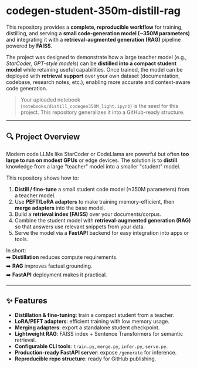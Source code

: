# codegen-student-350m-distill-rag

This repository provides a **complete, reproducible workflow** for training, distilling, and serving a **small code-generation model (~350M parameters)** and integrating it with a **retrieval-augmented generation (RAG)** pipeline powered by **FAISS**.  

The project was designed to demonstrate how a large teacher model (e.g., *StarCoder, GPT-style models*) can be **distilled into a compact student model** while retaining useful capabilities. Once trained, the model can be deployed with **retrieval support** over your own dataset (documentation, codebase, research notes, etc.), enabling more accurate and context-aware code generation.

> Your uploaded notebook (`notebooks/distill_codegen350M_light.ipynb`) is the seed for this project. This repository generalizes it into a GitHub-ready structure.

---

## 🔍 Project Overview

Modern code LLMs like StarCoder or CodeLlama are powerful but often **too large to run on modest GPUs** or edge devices. The solution is to **distill** knowledge from a large "teacher" model into a smaller "student" model.  

This repository shows how to:
1. **Distill / fine-tune** a small student code model (≈350M parameters) from a teacher model.
2. Use **PEFT/LoRA adapters** to make training memory-efficient, then **merge adapters** into the base model.
3. Build a **retrieval index (FAISS)** over your documents/corpus.
4. Combine the student model with **retrieval-augmented generation (RAG)** so that answers use relevant snippets from your data.
5. Serve the model via a **FastAPI** backend for easy integration into apps or tools.

In short:  
➡️ **Distillation** reduces compute requirements.  
➡️ **RAG** improves factual grounding.  
➡️ **FastAPI** deployment makes it practical.  

---

## ✨ Features

- **Distillation & fine-tuning**: train a compact student from a teacher.
- **LoRA/PEFT adapters**: efficient training with low memory usage.
- **Merging adapters**: export a standalone student checkpoint.
- **Lightweight RAG**: FAISS index + Sentence Transformers for semantic retrieval.
- **Configurable CLI tools**: `train.py`, `merge.py`, `infer.py`, `serve.py`.
- **Production-ready FastAPI server**: expose `/generate` for inference.
- **Reproducible repo structure**: ready for GitHub publishing.



